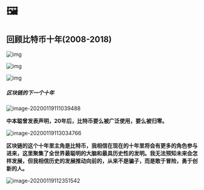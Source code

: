 

# 🖼

## 回顾比特币十年(2008-2018)





![img](https://c18e-1257416358.cos.accelerate.myqcloud.com/uPic/tenyearsback.png)

![img](https://c18e-1257416358.cos.accelerate.myqcloud.com/uPic/tenyearsback2.png)

![img](https://c18e-1257416358.cos.accelerate.myqcloud.com/uPic/tenyearsback3.png)



##### 区块链的下一个十年 



![image-20200119111039488](https://c18e-1257416358.cos.accelerate.myqcloud.com/uPic/image-20200119111039488.png)



**中本聪曾发表声明，20年后，比特币要么被广泛使用，要么被归零。**



![image-20200119113034766](https://c18e-1257416358.cos.accelerate.myqcloud.com/uPic/image-20200119113034766.png)





**区块链的这个十年里主角是比特币，我相信在现在的十年里将会有更多的角色参与进来，这里聚集了全世界最聪明的大脑和最具历史性的发明。我无法预知未来会怎样发展，但我相信历史的发展推动向前的，从来不是骗子，而是敢于冒险，勇于创新的人。**



![image-20200119112351542](https://c18e-1257416358.cos.accelerate.myqcloud.com/uPic/image-20200119112351542.png)



